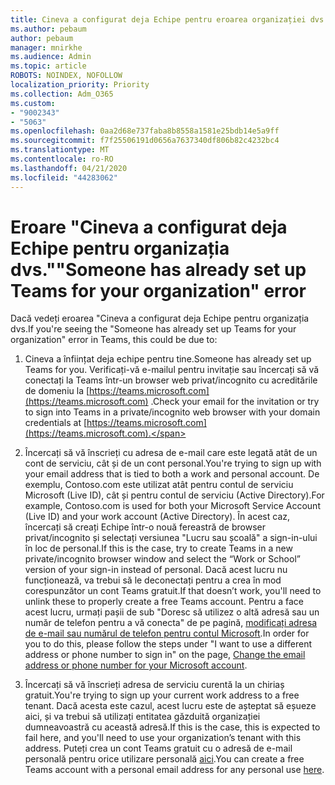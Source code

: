 ```yaml
---
title: Cineva a configurat deja Echipe pentru eroarea organizației dvs.
ms.author: pebaum
author: pebaum
manager: mnirkhe
ms.audience: Admin
ms.topic: article
ROBOTS: NOINDEX, NOFOLLOW
localization_priority: Priority
ms.collection: Adm_O365
ms.custom:
- "9002343"
- "5063"
ms.openlocfilehash: 0aa2d68e737faba8b8558a1581e25bdb14e5a9ff
ms.sourcegitcommit: f7f25506191d0656a7637340df806b82c4232bc4
ms.translationtype: MT
ms.contentlocale: ro-RO
ms.lasthandoff: 04/21/2020
ms.locfileid: "44283062"
---
```

# <a name="someone-has-already-set-up-teams-for-your-organization-error"></a><span data-ttu-id="20606-102">Eroare "Cineva a configurat deja Echipe pentru organizația dvs."</span><span class="sxs-lookup"><span data-stu-id="20606-102">"Someone has already set up Teams for your organization" error</span></span>

<span data-ttu-id="20606-103">Dacă vedeți eroarea "Cineva a configurat deja Echipe pentru organizația dvs.</span><span class="sxs-lookup"><span data-stu-id="20606-103">If you're seeing the "Someone has already set up Teams for your organization" error in Teams, this could be due to:</span></span>

1. <span data-ttu-id="20606-104">Cineva a înființat deja echipe pentru tine.</span><span class="sxs-lookup"><span data-stu-id="20606-104">Someone has already set up Teams for you.</span></span> <span data-ttu-id="20606-105">Verificați-vă e-mailul pentru invitație sau încercați să vă conectați la Teams într-un browser web privat/incognito cu acreditările de domeniu la [https://teams.microsoft.com](https://teams.microsoft.com) .</span><span class="sxs-lookup"><span data-stu-id="20606-105">Check your email for the invitation or try to sign into Teams in a private/incognito web browser with your domain credentials at [https://teams.microsoft.com](https://teams.microsoft.com).</span></span>

2. <span data-ttu-id="20606-106">Încercați să vă înscrieți cu adresa de e-mail care este legată atât de un cont de serviciu, cât și de un cont personal.</span><span class="sxs-lookup"><span data-stu-id="20606-106">You're trying to sign up with your email address that is tied to both a work and personal account.</span></span> <span data-ttu-id="20606-107">De exemplu, Contoso.com este utilizat atât pentru contul de serviciu Microsoft (Live ID), cât și pentru contul de serviciu (Active Directory).</span><span class="sxs-lookup"><span data-stu-id="20606-107">For example, Contoso.com is used for both your Microsoft Service Account (Live ID) and your work account (Active Directory).</span></span> <span data-ttu-id="20606-108">În acest caz, încercați să creați Echipe într-o nouă fereastră de browser privat/incognito și selectați versiunea "Lucru sau școală" a sign-in-ului în loc de personal.</span><span class="sxs-lookup"><span data-stu-id="20606-108">If this is the case, try to create Teams in a new private/incognito browser window and select the “Work or School” version of your sign-in instead of personal.</span></span> <span data-ttu-id="20606-109">Dacă acest lucru nu funcționează, va trebui să le deconectați pentru a crea în mod corespunzător un cont Teams gratuit.</span><span class="sxs-lookup"><span data-stu-id="20606-109">If that doesn’t work, you'll need to unlink these to properly create a free Teams account.</span></span> <span data-ttu-id="20606-110">Pentru a face acest lucru, urmați pașii de sub "Doresc să utilizez o altă adresă sau un număr de telefon pentru a vă conecta" de pe pagină, [modificați adresa de e-mail sau numărul de telefon pentru contul Microsoft](https://support.microsoft.com/help/12407).</span><span class="sxs-lookup"><span data-stu-id="20606-110">In order for you to do this, please follow the steps under "I want to use a different address or phone number to sign in" on the page, [Change the email address or phone number for your Microsoft account](https://support.microsoft.com/help/12407).</span></span>

3. <span data-ttu-id="20606-111">Încercați să vă înscrieți adresa de serviciu curentă la un chiriaș gratuit.</span><span class="sxs-lookup"><span data-stu-id="20606-111">You're trying to sign up your current work address to a free tenant.</span></span> <span data-ttu-id="20606-112">Dacă acesta este cazul, acest lucru este de așteptat să eșueze aici, și va trebui să utilizați entitatea găzduită organizației dumneavoastră cu această adresă.</span><span class="sxs-lookup"><span data-stu-id="20606-112">If this is the case, this is expected to fail here, and you'll need to use your organization’s tenant with this address.</span></span> <span data-ttu-id="20606-113">Puteți crea un cont Teams gratuit cu o adresă de e-mail personală pentru orice utilizare personală [aici](https://products.office.com/microsoft-teams/group-chat-software).</span><span class="sxs-lookup"><span data-stu-id="20606-113">You can create a free Teams account with a personal email address for any personal use [here](https://products.office.com/microsoft-teams/group-chat-software).</span></span>
